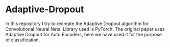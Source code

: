 # Adaptive-Dropout
In this repository I try to recreate the Adaptive Dropout algorithm for Convolutional Neural Nets.
Library used is PyTorch.
The original paper uses Adaptive Dropout for Auto Encoders, here we have used it for the purpose of
classification.
